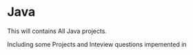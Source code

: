 <h1>Java</h1>

This will contains All Java projects.

Including some Projects and Inteview questions impemented in 
